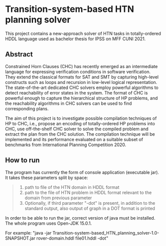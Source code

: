 # Transition-system-based HTN planning solver

This project contains a new-approach solver of HTN tasks in totally-ordered HDDL language used as bachelor thesis for IPSS on MFF CUNI 2021.

## Abstract
Constrained Horn Clauses (CHC) has recently emerged as an intermediate language for expressing verification conditions in software verification. They extend the classical formats for SAT and SMT by capturing high-level constructs such as loops and recursion in low-level logical representation.
The state-of-the-art dedicated CHC solvers employ powerful algorithms to detect reachability of error states in the system. The format of CHC is powerful enough to capture the hierarchical structure of HP problems, and the reachability algorithms in CHC solvers can be used to find corresponding plans.

The aim of this project is to investigate possible compilation techniques of HP to CHC, i.e., propose an encoding of totally-ordered HP problems into CHC, use off-the-shelf CHC solver to solve the compiled problem and extract the plan from the CHC solution.
The compilation technique will be implemented and its performance evaluated on a suitable subset of benchmarks from International Planning Competition 2020.

## How to run
The program has currently the form of console application (executable jar). It takes these parameters split by space:
> 1. path to file of the HTN domain in HDDL format
> 2. path to the file of HTN problem in HDDL format relevant to the domain from previous parameter
> 3. Optionally, if third parameter "-dot" is present, in addition to the standard output, also output of graph in a DOT format is printed

In order to be able to run the jar, correct version of java must be installed. The whole program uses Open-JDK 15.0.1.

For example:
"java -jar Transition-system-based_HTN_planning_solver-1.0-SNAPSHOT.jar rover-domain.hddl file01.hddl -dot"